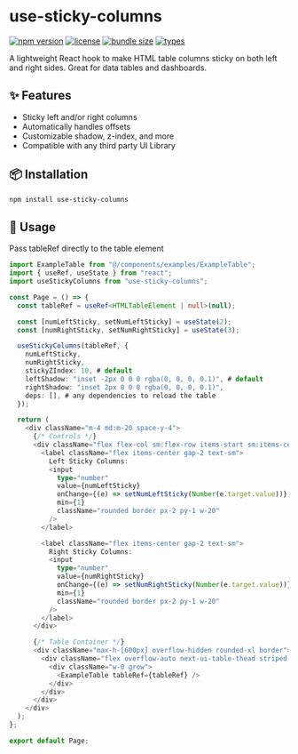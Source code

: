 # use-sticky-columns

[![npm version](https://img.shields.io/npm/v/use-sticky-columns.svg)](https://www.npmjs.com/package/use-sticky-columns)
[![license](https://img.shields.io/npm/l/use-sticky-columns.svg)](LICENSE)
[![bundle size](https://img.shields.io/bundlephobia/minzip/use-sticky-columns)](https://bundlephobia.com/package/use-sticky-columns)
[![types](https://img.shields.io/npm/types/use-sticky-columns.svg)](https://www.npmjs.com/package/use-sticky-columns)

A lightweight React hook to make HTML table columns sticky on both left and right sides. Great for data tables and dashboards.

## ✨ Features

- Sticky left and/or right columns
- Automatically handles offsets
- Customizable shadow, z-index, and more
- Compatible with any third party UI Library

## 📦 Installation

```bash
npm install use-sticky-columns
```

## 🚀 Usage
Pass tableRef directly to the table element
```typescript
import ExampleTable from "@/components/examples/ExampleTable";
import { useRef, useState } from "react";
import useStickyColumns from "use-sticky-columns";

const Page = () => {
  const tableRef = useRef<HTMLTableElement | null>(null);

  const [numLeftSticky, setNumLeftSticky] = useState(2);
  const [numRightSticky, setNumRightSticky] = useState(3);

  useStickyColumns(tableRef, {
    numLeftSticky,
    numRightSticky,
    stickyZIndex: 10, # default
    leftShadow: "inset -2px 0 0 0 rgba(0, 0, 0, 0.1)", # default
    rightShadow: "inset 2px 0 0 0 rgba(0, 0, 0, 0.1)",
    deps: [], # any dependencies to reload the table
  });

  return (
    <div className="m-4 md:m-20 space-y-4">
      {/* Controls */}
      <div className="flex flex-col sm:flex-row items-start sm:items-center gap-4">
        <label className="flex items-center gap-2 text-sm">
          Left Sticky Columns:
          <input
            type="number"
            value={numLeftSticky}
            onChange={(e) => setNumLeftSticky(Number(e.target.value))}
            min={1}
            className="rounded border px-2 py-1 w-20"
          />
        </label>

        <label className="flex items-center gap-2 text-sm">
          Right Sticky Columns:
          <input
            type="number"
            value={numRightSticky}
            onChange={(e) => setNumRightSticky(Number(e.target.value))}
            min={1}
            className="rounded border px-2 py-1 w-20"
          />
        </label>
      </div>

      {/* Table Container */}
      <div className="max-h-[600px] overflow-hidden rounded-xl border">
        <div className="flex overflow-auto next-ui-table-thead striped-table max-h-[600px]">
          <div className="w-0 grow">
            <ExampleTable tableRef={tableRef} />
          </div>
        </div>
      </div>
    </div>
  );
};

export default Page;
```
